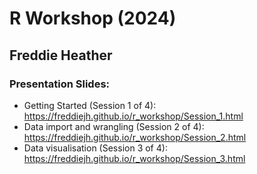 # R Workshop (2024)
## Freddie Heather

### Presentation Slides:

- Getting Started (Session 1 of 4): https://freddiejh.github.io/r_workshop/Session_1.html
- Data import and wrangling (Session 2 of 4): https://freddiejh.github.io/r_workshop/Session_2.html
- Data visualisation (Session 3 of 4): https://freddiejh.github.io/r_workshop/Session_3.html


